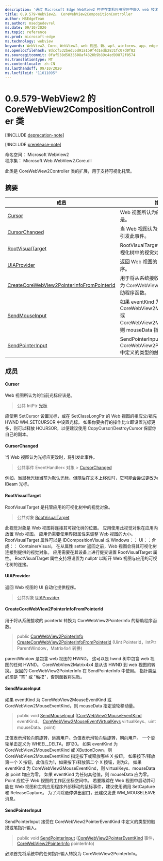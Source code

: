 ```yaml
---
description: '通过 Microsoft Edge WebView2 控件在本机应用程序中嵌入 web 技术 (HTML、CSS 和 JavaScript) '
title: 0.9.579-WebView2。 CoreWebView2CompositionController
author: MSEdgeTeam
ms.author: msedgedevrel
ms.date: 09/10/2020
ms.topic: reference
ms.prod: microsoft-edge
ms.technology: webview
keywords: WebView2、Core、WebView2、web 视图、新、wpf、winforms、app、edge、CoreWebView2、CoreWebView2Controller、浏览器控件、边缘 html、、浏览器控件、边缘 html、WebView2
ms.openlocfilehash: 8dccf532bed55d91a1b9f4d1edb2831fc07d0f82
ms.sourcegitcommit: 0faf538d5033508af4320b9b89c4ed99872f0574
ms.translationtype: MT
ms.contentlocale: zh-CN
ms.lasthandoff: 09/10/2020
ms.locfileid: "11011095"
---
```

# 0.9.579-WebView2 的 CoreWebView2CompositionController 类 

[!INCLUDE [deprecation-note](../../includes/deprecation-note.md)]

[!INCLUDE [prerelease-note](../../includes/prerelease-note.md)]

命名空间： Microsoft WebView2 \
程序集： Microsoft.Web.WebView2.Core.dll

此类是 CoreWebView2Controller 类的扩展，用于支持可视化托管。

## 摘要

 成员                        | 描述
--------------------------------|---------------------------------------------
[Cursor](#cursor) | Web 视图所认为的当前光标应该是。
[CursorChanged](#cursorchanged) | 当 Web 视图认为光标应更改时，将引发此事件。
[RootVisualTarget](#rootvisualtarget) | RootVisualTarget 是托管应用的可视化树中的视觉对象。
[UIAProvider](#uiaprovider) | 返回 Web 视图的 UI 自动化提供程序。
[CreateCoreWebView2PointerInfoFromPointerId](#createcorewebview2pointerinfofrompointerid) | 用于将从系统接收的 pointerId 转换为 CoreWebView2PointerInfo 的帮助程序函数。
[SendMouseInput](#sendmouseinput) | 如果 eventKind 为 CoreWebView2MouseEventKind 或 CoreWebView2MouseEventKind，则 mouseData 指定滚轮移动量。
[SendPointerInput](#sendpointerinput) | SendPointerInput 接受在 CoreWebView2PointerEventKind 中定义的类型的触摸或笔指针输入。

## 成员

#### Cursor 

Web 视图所认为的当前光标应该是。

> 公共 IntPtr [光标](#cursor)

应使用 SetCursor 设置光标，或在 SetClassLongPtr 的 Web 视图的相应父/祖先 HWND WM_SETCURSOR 中设置光标。 如果你要执行的操作比立即设置光标更多，则可以释放 HCURSOR，以便建议使用 CopyCursor/DestroyCursor 保留你自己的副本。

#### CursorChanged 

当 Web 视图认为光标应更改时，将引发此事件。

> 公共事件 EventHandler< 对象 > [CursorChanged](#cursorchanged)

例如，当鼠标光标当前为默认光标，但随后在文本上移动时，它可能会尝试更改为 IBeam 光标。

#### RootVisualTarget 

RootVisualTarget 是托管应用的可视化树中的视觉对象。

> 公共对象 [RootVisualTarget](#rootvisualtarget)

此视觉对象是 Web 视图将连接其可视化树的位置。 应用使用此视觉对象在应用内放置 Web 视图。 应用仍需要使用界限属性来调整 Web 视图的大小。 RootVisualTarget 属性可以是 IDCompositionVisual 或 Windows：： UI：：合成：： ContainerVisual。 在从属性 setter 返回之前，Web 视图会将其可视化树连接到提供的视觉对象。 应用需要在其设备上进行提交设置 RootVisualTarget 属性。 RootVisualTarget 属性支持将设置为 nullptr 以断开 Web 视图与应用的可视化树的连接。

#### UIAProvider 

返回 Web 视图的 UI 自动化提供程序。

> 公共对象 [UIAProvider](#uiaprovider)

#### CreateCoreWebView2PointerInfoFromPointerId 

用于将从系统接收的 pointerId 转换为 CoreWebView2PointerInfo 的帮助程序函数。

> public [CoreWebView2PointerInfo](microsoft-web-webview2-core-corewebview2pointerinfo.md) [CreateCoreWebView2PointerInfoFromPointerId](#createcorewebview2pointerinfofrompointerid) (Uint PointerId，IntPtr ParentWindow，Matrix4x4 转换) 

parentWindow 是包含 web 视图的 HWND。 这可以是 hwnd 树中包含 web 视图的任何 HWND。 CoreWebView2Matrix4x4 是从该 HWND 到 web 视图的转换。 返回的 CoreWebView2PointerInfo 在 SendPointerInfo 中使用。 指针类型必须是 "笔" 或 "触摸"，否则函数将失败。

#### SendMouseInput 

如果 eventKind 为 CoreWebView2MouseEventKind 或 CoreWebView2MouseEventKind，则 mouseData 指定滚轮移动量。

> public void [SendMouseInput](#sendmouseinput) ([CoreWebView2MouseEventKind](./namespace-microsoft-web-webview2-core.md) eventKind、 [CoreWebView2MouseEventVirtualKeys](./namespace-microsoft-web-webview2-core.md) virtualKeys、uint mouseData、point) 

正值表示滑轮向前旋转，远离用户。负值表示滑轮向后旋转，朝向用户。 一个滚轮单击定义为 WHEEL_DELTA，即120。 如果 eventKind 为 CoreWebView2MouseEventKind 或 XButtonDown，则 CoreWebView2MouseEventKind 指定按下或释放哪些 X 按钮。 如果按下/释放第一个 X 按钮，此值应为1，如果按下/释放第二个 X 按钮，则为2。 如果 eventKind 为 CoreWebView2MouseEventKind，则 virtualKeys、mouseData 和 point 均应为零。 如果 eventKind 为任何其他值，则 mouseData 应为零。 Point 应位于 Web 视图的工作区坐标空间中。 若要跟踪在 Web 视图中启动并可能在 Web 视图和主机应用程序外部移动的鼠标事件，建议使用调用 SetCapture 和 ReleaseCapture。 为了消除悬停弹出窗口，还建议发送 WM_MOUSELEAVE 消息。

#### SendPointerInput 

SendPointerInput 接受在 CoreWebView2PointerEventKind 中定义的类型的触摸或笔指针输入。

> public void [SendPointerInput](#sendpointerinput) ([CoreWebView2PointerEventKind](./namespace-microsoft-web-webview2-core.md) 事件， [CoreWebView2PointerInfo](microsoft-web-webview2-core-corewebview2pointerinfo.md) pointerInfo) 

必须首先将系统中的任何指针输入转换为 CoreWebView2PointerInfo。

